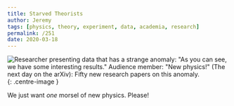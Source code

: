 ```yaml
---
title: Starved Theorists
author: Jeremy
tags: [physics, theory, experiment, data, academia, research]
permalink: /251
date: 2020-03-18
---
```


![Researcher presenting data that has a strange anomaly: "As you can see, we have some interesting results." Audience member: "New physics!" (The next day on the arXiv): Fifty new research papers on this anomaly.](https://res.cloudinary.com/dh3hm8pb7/image/upload/c_scale,q_auto:best,w_615/v1535842782/Handwaving/Published/StarvedTheorists.png){: .centre-image }

We just want *one* morsel of new physics. Please!
